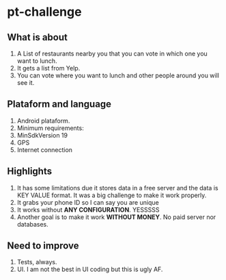 # pt-challenge

## What is about
1. A List of restaurants nearby you that you can vote in which one you want to lunch.
1. It gets a list from Yelp. 
1. You can vote where you want to lunch and other people around you will see it.

## Plataform and language
1. Android plataform. 
1. Minimum requirements:
  1. MinSdkVersion 19
  1. GPS
  1. Internet connection

## Highlights
1. It has some limitations due it stores data in a free server and the data is KEY VALUE format. It was a big challenge to make it work properly.
1. It grabs your phone ID so I can say you are unique
1. It works without **ANY CONFIGURATION**. YESSSSS
1. Another goal is to make it work **WITHOUT MONEY**. No paid server nor databases.

## Need to improve
1. Tests, always.
1. UI. I am not the best in UI coding but this is ugly AF.



